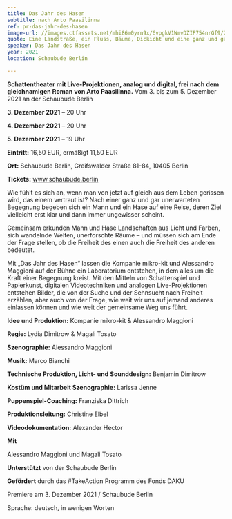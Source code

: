```yaml
---
title: Das Jahr des Hasen
subtitle: nach Arto Paasilinna
ref: pr-das-jahr-des-hasen
image-url: //images.ctfassets.net/mhi86m0yrn9x/6vpgkV1WmvDZIP754nrGf9/2d90cf50765bb6799f1f083939e105af/Das_Jahr_des_Hasen_small.jpeg
quote: Eine Landstraße, ein Fluss, Bäume, Dickicht und eine ganz und gar unerwartete Begegnung. 
speaker: Das Jahr des Hasen
year: 2021
location: Schaubude Berlin

---
```



**Schattentheater mit Live-Projektionen, analog und digital, frei nach dem gleichnamigen Roman von Arto Paasilinna.**
Vom 3. bis zum 5. Dezember 2021 an der Schaubude Berlin

**3. Dezember 2021** – 20 Uhr

**4. Dezember 2021** – 20 Uhr

**5. Dezember 2021** – 19 Uhr

**Eintritt:** 16,50 EUR, ermäßigt 11,50 EUR

**Ort:** Schaubude Berlin, Greifswalder Straße 81-84, 10405 Berlin

**Tickets:** www.schaubude.berlin



Wie fühlt es sich an, wenn man von jetzt auf gleich aus dem Leben gerissen wird, das einem vertraut ist? Nach einer ganz und gar unerwarteten Begegnung begeben sich ein Mann und ein Hase auf eine Reise, deren Ziel vielleicht erst klar und dann immer ungewisser scheint. 


Gemeinsam erkunden Mann und Hase Landschaften aus Licht und Farben, sich wandelnde Welten, unerforschte Räume – und müssen sich am Ende der Frage stellen, ob die Freiheit des einen auch die Freiheit des anderen bedeutet.

Mit „Das Jahr des Hasen“ lassen die Kompanie mikro-kit und Alessandro Maggioni auf der Bühne ein Laboratorium entstehen, in dem alles um die Kraft einer Begegnung kreist. Mit den Mitteln von Schattenspiel und Papierkunst, digitalen Videotechniken und analogen Live-Projektionen entstehen Bilder, die von der Suche und der Sehnsucht nach Freiheit erzählen, aber auch von der Frage, wie weit wir uns auf jemand anderes einlassen können und wie weit der gemeinsame Weg uns führt.


**Idee und Produktion:** Kompanie mikro-kit & Alessandro Maggioni 

**Regie:** Lydia Dimitrow & Magali Tosato 

**Szenographie:** Alessandro Maggioni 

**Musik:** Marco Bianchi 

**Technische Produktion, Licht- und Sounddesign:** Benjamin Dimitrow 

**Kostüm und Mitarbeit Szenographie:** Larissa Jenne 

**Puppenspiel-Coaching:** Franziska Dittrich 

**Produktionsleitung:** Christine Elbel 

**Videodokumentation:** Alexander Hector

**Mit**

Alessandro Maggioni und Magali Tosato 

**Unterstützt** von der Schaubude Berlin 

**Gefördert** durch das #TakeAction Programm des Fonds DAKU	



Premiere am 3. Dezember 2021 / Schaubude Berlin

Sprache: deutsch, in wenigen Worten
